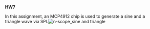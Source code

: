 **HW7**

In this assignment, an MCP4912 chip is used to generate a sine and a triangle wave via SPI.![n-scope_sine and triangle](https://user-images.githubusercontent.com/76706363/154299236-5a610285-6a93-4f7f-88f5-c13011fc47c9.png)
